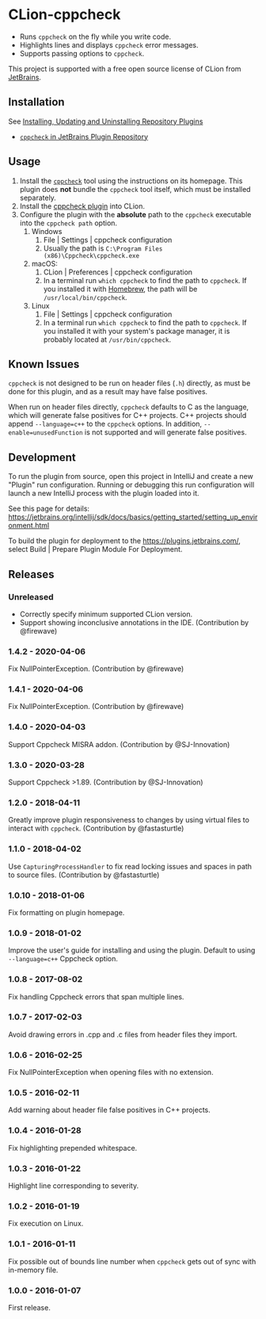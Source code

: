 # CLion-cppcheck

- Runs `cppcheck` on the fly while you write code.
- Highlights lines and displays `cppcheck` error messages.
- Supports passing options to `cppcheck`.

This project is supported with a free open source license of CLion from 
[JetBrains](https://www.jetbrains.com/?from=clion-cppcheck).

## Installation

See 
[Installing, Updating and Uninstalling Repository Plugins](https://www.jetbrains.com/help/clion/managing-plugins.html)

- [`cppcheck` in JetBrains Plugin Repository][cppcheck_plugin]

## Usage

1. Install the [`cppcheck`](http://cppcheck.sourceforge.net/) tool using the instructions on its homepage. This plugin
   does **not** bundle the `cppcheck` tool itself, which must be installed separately.
2. Install the [cppcheck plugin][cppcheck_plugin] into CLion.
3. Configure the plugin with the **absolute** path to the `cppcheck` executable into the `cppcheck path` option.
    1. Windows
        1. File | Settings | cppcheck configuration
        2. Usually the path is `C:\Program Files (x86)\Cppcheck\cppcheck.exe`
    2. macOS: 
        1. CLion | Preferences | cppcheck configuration
        2. In a terminal run `which cppcheck` to find the path to `cppcheck`. If you installed it with 
           [Homebrew](https://brew.sh/), the path will be `/usr/local/bin/cppcheck`.
    3. Linux
        1. File | Settings | cppcheck configuration
        2. In a terminal run `which cppcheck` to find the path to `cppcheck`. If you installed it with your
           system's package manager, it is probably located at `/usr/bin/cppcheck`. 

[cppcheck_plugin]: https://plugins.jetbrains.com/plugin/8143

## Known Issues

`cppcheck` is not designed to be run on header files (`.h`) directly, as must be done for this
plugin, and as a result may have false positives.

When run on header files directly, `cppcheck` defaults to C as the language, which will generate
false positives for C++ projects.  C++ projects should append `--language=c++` to the
`cppcheck` options. In addition, `--enable=unusedFunction` is not supported and will generate false positives.

## Development

To run the plugin from source, open this project in IntelliJ and create a new "Plugin" run configuration. Running or
debugging this run configuration will launch a new IntelliJ process with the plugin loaded into it. 

See this page for details: https://jetbrains.org/intellij/sdk/docs/basics/getting_started/setting_up_environment.html

To build the plugin for deployment to the https://plugins.jetbrains.com/, select Build | Prepare Plugin Module For
Deployment.

## Releases

### Unreleased

- Correctly specify minimum supported CLion version.
- Support showing inconclusive annotations in the IDE. (Contribution by @firewave)

### 1.4.2 - 2020-04-06

Fix NullPointerException. (Contribution by @firewave)

### 1.4.1 - 2020-04-06

Fix NullPointerException. (Contribution by @firewave)

### 1.4.0 - 2020-04-03

Support Cppcheck MISRA addon. (Contribution by @SJ-Innovation)

### 1.3.0 - 2020-03-28

Support Cppcheck >1.89. (Contribution by @SJ-Innovation)

### 1.2.0 - 2018-04-11

Greatly improve plugin responsiveness to changes by using virtual files to interact with `cppcheck`.
(Contribution by @fastasturtle)

### 1.1.0 - 2018-04-02

Use `CapturingProcessHandler` to fix read locking issues and spaces in path to source files. 
(Contribution by @fastasturtle)

### 1.0.10 - 2018-01-06

Fix formatting on plugin homepage.

### 1.0.9 - 2018-01-02

Improve the user's guide for installing and using the plugin. Default to using `--language=c++` Cppcheck option.

### 1.0.8 - 2017-08-02

Fix handling Cppcheck errors that span multiple lines.

### 1.0.7 - 2017-02-03

Avoid drawing errors in .cpp and .c files from header files they import.

### 1.0.6 - 2016-02-25

Fix NullPointerException when opening files with no extension.

### 1.0.5 - 2016-02-11

Add warning about header file false positives in C++ projects.

### 1.0.4 - 2016-01-28

Fix highlighting prepended whitespace.

### 1.0.3 - 2016-01-22

Highlight line corresponding to severity.

### 1.0.2 - 2016-01-19

Fix execution on Linux.

### 1.0.1 - 2016-01-11

Fix possible out of bounds line number when ``cppcheck`` gets out of sync with in-memory file.

### 1.0.0 - 2016-01-07

First release.
